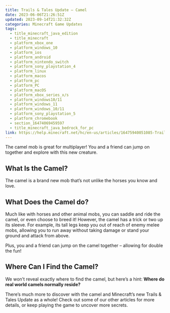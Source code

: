 ```yaml
---
title: Trails & Tales Update – Camel
date: 2023-06-06T21:26:51Z
updated: 2023-09-14T21:32:32Z
categories: Minecraft Game Updates
tags:
  - title_minecraft_java_edition
  - title_minecraft
  - platform_xbox_one
  - platform_windows_10
  - platform_ios
  - platform_android
  - platform_nintendo_switch
  - platform_sony_playstation_4
  - platform_linux
  - platform_macos
  - platform_pc
  - platform_PC
  - platform_macOS
  - platform_xbox_series_x/s
  - platform_windows10/11
  - platform_windows_11
  - platform_windows_10/11
  - platform_sony_playstation_5
  - platform_chromebook
  - section_16474069459597
  - title_minecraft_java_bedrock_for_pc
link: https://help.minecraft.net/hc/en-us/articles/16475940051085-Trails-Tales-Update-Camel
---
```


The camel mob is great for multiplayer! You and a friend can jump on together and explore with this new creature.

## What Is the Camel?

The camel is a brand new mob that’s not unlike the horses you know and love.

## What Does the Camel do?

Much like with horses and other animal mobs, you can saddle and ride the camel, or even choose to breed it! However, the camel has a trick or two up its sleeve. For example, its tall legs keep you out of reach of enemy melee mobs, allowing you to run away without taking damage or stand your ground and attack from above.

Plus, you and a friend can jump on the camel together – allowing for double the fun!

## Where Can I Find the Camel?

We won’t reveal exactly where to find the camel, but here’s a hint: **Where do real world camels normally reside?**

There’s much more to discover with the camel and Minecraft’s new Trails & Tales Update as a whole! Check out some of our other articles for more details, or keep playing the game to uncover more secrets.
